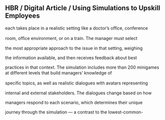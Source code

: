## HBR / Digital Article / Using Simulations to Upskill Employees

each takes place in a realistic setting like a doctor’s oﬃce, conference

room, oﬃce environment, or on a train. The manager must select

the most appropriate approach to the issue in that setting, weighing

the information available, and then receives feedback about best

practices in that context. The simulation includes more than 200 minigames at diﬀerent levels that build managers’ knowledge of

speciﬁc topics, as well as realistic dialogues with avatars representing

internal and external stakeholders. The dialogues change based on how

managers respond to each scenario, which determines their unique

journey through the simulation — a contrast to the lowest-common-